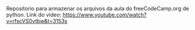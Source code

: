 Repositorio para armazenar os arquivos da aula do freeCodeCamp.org de python. 
Link do video: https://www.youtube.com/watch?v=rfscVS0vtbw&t=3153s
